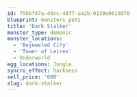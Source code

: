 ```yaml
---
id: 75bbf47a-44cc-48f7-aa2b-0130e061dd70
blueprint: monsters_pets
title: 'Dark Stalker'
monster_type: demonic
monster_locations:
  - 'Bejeweled City'
  - 'Tower of Leires'
  - Underworld
egg_locations: Jungle
syncro_effect: Darkness
sell_price: '600'
slug: dark-stalker
---
```

